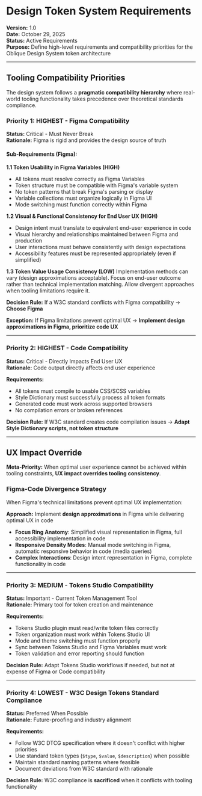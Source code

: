 # Design Token System Requirements

**Version:** 1.0  
**Date:** October 29, 2025  
**Status:** Active Requirements  
**Purpose:** Define high-level requirements and compatibility priorities for the Oblique Design System token architecture

---

## **Tooling Compatibility Priorities**

The design system follows a **pragmatic compatibility hierarchy** where real-world tooling functionality takes precedence over theoretical standards compliance.

### **Priority 1: HIGHEST - Figma Compatibility**
**Status:** Critical - Must Never Break  
**Rationale:** Figma is rigid and provides the design source of truth

#### **Sub-Requirements (Figma):**

**1.1 Token Usability in Figma Variables (HIGH)**
- All tokens must resolve correctly as Figma Variables
- Token structure must be compatible with Figma's variable system
- No token patterns that break Figma's parsing or display
- Variable collections must organize logically in Figma UI
- Mode switching must function correctly within Figma

**1.2 Visual & Functional Consistency for End User UX (HIGH)**  
- Design intent must translate to equivalent end-user experience in code
- Visual hierarchy and relationships maintained between Figma and production
- User interactions must behave consistently with design expectations
- Accessibility features must be represented appropriately (even if simplified)


**1.3 Token Value Usage Consistency (LOW)**
Implementation methods can vary (design approximations acceptable). Focus on end-user outcome rather than technical implementation matching. Allow divergent approaches when tooling limitations require it.

**Decision Rule:** If a W3C standard conflicts with Figma compatibility → **Choose Figma**

**Exception:** If Figma limitations prevent optimal UX → **Implement design approximations in Figma, prioritize code UX**

---

### **Priority 2: HIGHEST - Code Compatibility** 
**Status:** Critical - Directly Impacts End User UX  
**Rationale:** Code output directly affects end user experience

**Requirements:**
- All tokens must compile to usable CSS/SCSS variables
- Style Dictionary must successfully process all token formats
- Generated code must work across supported browsers
- No compilation errors or broken references

**Decision Rule:** If W3C standard creates code compilation issues → **Adapt Style Dictionary scripts, not token structure**

---

## **UX Impact Override**

**Meta-Priority:** When optimal user experience cannot be achieved within tooling constraints, **UX impact overrides tooling consistency**.

### **Figma-Code Divergence Strategy**
When Figma's technical limitations prevent optimal UX implementation:

**Approach:** Implement **design approximations** in Figma while delivering optimal UX in code
- **Focus Ring Anatomy**: Simplified visual representation in Figma, full accessibility implementation in code
- **Responsive Density Modes**: Manual mode switching in Figma, automatic responsive behavior in code (media queries)
- **Complex Interactions**: Design intent representation in Figma, complete functionality in code



---

### **Priority 3: MEDIUM - Tokens Studio Compatibility**
**Status:** Important - Current Token Management Tool  
**Rationale:** Primary tool for token creation and maintenance

**Requirements:**
- Tokens Studio plugin must read/write token files correctly
- Token organization must work within Tokens Studio UI
- Mode and theme switching must function properly
- Sync between Tokens Studio and Figma Variables must work
- Token validation and error reporting should function

**Decision Rule:** Adapt Tokens Studio workflows if needed, but not at expense of Figma or Code compatibility

---

### **Priority 4: LOWEST - W3C Design Tokens Standard Compliance**
**Status:** Preferred When Possible  
**Rationale:** Future-proofing and industry alignment

**Requirements:**
- Follow W3C DTCG specification where it doesn't conflict with higher priorities
- Use standard token types (`$type`, `$value`, `$description`) when possible
- Maintain standard naming patterns where feasible
- Document deviations from W3C standard with rationale

**Decision Rule:** W3C compliance is **sacrificed** when it conflicts with tooling functionality


